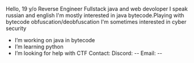 Hello,
19 y/o
Reverse Engineer
Fullstack java and web devoloper
I speak russian and english
I'm mostly interested in java bytecode.Playing with bytecode obfuscation/deobfuscation
I'm sometimes interested in cyber security
- I’m working on java in bytecode
- I’m learning python
- I’m looking for help with CTF
  Contact:
  Discord: --
  Email: --
